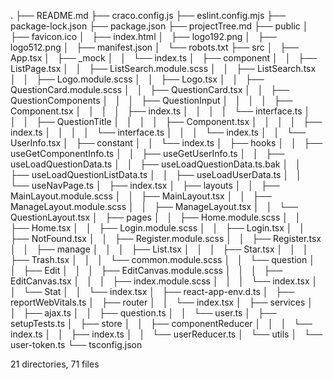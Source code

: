 .
├── README.md
├── craco.config.js
├── eslint.config.mjs
├── package-lock.json
├── package.json
├── projectTree.md
├── public
│   ├── favicon.ico
│   ├── index.html
│   ├── logo192.png
│   ├── logo512.png
│   ├── manifest.json
│   └── robots.txt
├── src
│   ├── App.tsx
│   ├── _mock
│   │   └── index.ts
│   ├── component
│   │   ├── ListPage.tsx
│   │   ├── ListSearch.module.scss
│   │   ├── ListSearch.tsx
│   │   ├── Logo.module.scss
│   │   ├── Logo.tsx
│   │   ├── QuestionCard.module.scss
│   │   ├── QuestionCard.tsx
│   │   ├── QuestionComponents
│   │   │   ├── QuestionInput
│   │   │   │   ├── Component.tsx
│   │   │   │   ├── index.ts
│   │   │   │   └── interface.ts
│   │   │   ├── QuestionTitle
│   │   │   │   ├── Component.tsx
│   │   │   │   ├── index.ts
│   │   │   │   └── interface.ts
│   │   │   └── index.ts
│   │   └── UserInfo.tsx
│   ├── constant
│   │   └── index.ts
│   ├── hooks
│   │   ├── useGetComponentInfo.ts
│   │   ├── useGetUserInfo.ts
│   │   ├── useLoadQuestionData.ts
│   │   ├── useLoadQuestionData.ts.bak
│   │   ├── useLoadQuestionListData.ts
│   │   ├── useLoadUserData.ts
│   │   └── useNavPage.ts
│   ├── index.tsx
│   ├── layouts
│   │   ├── MainLayout.module.scss
│   │   ├── MainLayout.tsx
│   │   ├── ManageLayout.module.scss
│   │   ├── ManageLayout.tsx
│   │   └── QuestionLayout.tsx
│   ├── pages
│   │   ├── Home.module.scss
│   │   ├── Home.tsx
│   │   ├── Login.module.scss
│   │   ├── Login.tsx
│   │   ├── NotFound.tsx
│   │   ├── Register.module.scss
│   │   ├── Register.tsx
│   │   ├── manage
│   │   │   ├── List.tsx
│   │   │   ├── Star.tsx
│   │   │   ├── Trash.tsx
│   │   │   └── common.module.scss
│   │   └── question
│   │       ├── Edit
│   │       │   ├── EditCanvas.module.scss
│   │       │   ├── EditCanvas.tsx
│   │       │   ├── index.module.scss
│   │       │   └── index.tsx
│   │       └── Stat
│   │           └── index.tsx
│   ├── react-app-env.d.ts
│   ├── reportWebVitals.ts
│   ├── router
│   │   └── index.tsx
│   ├── services
│   │   ├── ajax.ts
│   │   ├── question.ts
│   │   └── user.ts
│   ├── setupTests.ts
│   ├── store
│   │   ├── componentReducer
│   │   │   └── index.ts
│   │   ├── index.ts
│   │   └── userReducer.ts
│   └── utils
│       └── user-token.ts
└── tsconfig.json

21 directories, 71 files
